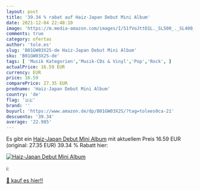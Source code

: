```yaml
---
layout: post
title: '39.34 % rabat auf Haiz-Japan Debut Mini Album'
date: 2021-12-04 22:48:10
image: 'https://m.media-amazon.com/images/I/51fVoJttO1L._SL500_._SL400_.jpg'
comments: true
category: ofertas
author: 'tole.es'
slug: 'B01GW03X2S-de Haiz-Japan Debut Mini Album'
sku: 'B01GW03X2S-de'
tags: [ 'Musik Kategorien','Musik-CDs & Vinyl','Pop','Rock', ]
actualPrice: 16.59 EUR
currency: EUR
price: 16.59
comparePrice: 27.35 EUR
prodname: 'Haiz-Japan Debut Mini Album'
country: 'de'
flag: '🇩🇪'
brand: ''
buyurl: 'https://www.amazon.de/dp/B01GW03X2S/?tag=tolees0ca-21'
descuento: '39.34'
average: '22.985'
---
```


Es gibt ein [Haiz-Japan Debut Mini Album](https://www.amazon.de/dp/B01GW03X2S/?tag=tolees0ca-21) mit aktuellem Preis 16.59 EUR (original: 27.35 EUR) 39.34 % Rabatt hier:

[![Haiz-Japan Debut Mini Album](https://m.media-amazon.com/images/I/51fVoJttO1L._SL500_._SL400_.jpg)](https://www.amazon.de/dp/B01GW03X2S/?tag=tolees0ca-21)

ℹ️:


[🛒 kauf es hier!!](https://www.amazon.de/dp/B01GW03X2S/?tag=tolees0ca-21)
